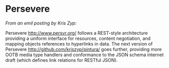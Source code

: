 # Persevere #

_From an emil posting by Kris Zyp:_

Persevere http://www.persvr.org/ follows a REST-style architecture providing a uniform interface for resources, content negotiation, and mapping objects references to hyperlinks in data. The next version of Persevere http://github.com/kriszyp/pintura/ goes further, providing more OOTB media type handlers and conformance to the JSON schema internet draft (which defines link relations for RESTful JSON).